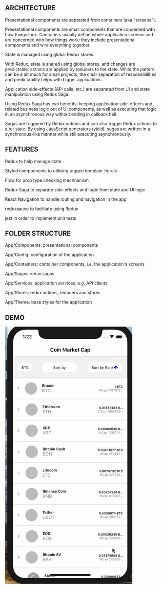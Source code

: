 ## ARCHITECTURE

Presentational components are separated from containers (aka "screens").

Presentational components are small components that are concerned with how things look. Containers usually define whole application screens and are concerned with how things work: they include presentational components and wire everything together.

State is managed using global Redux stores.

With Redux, state is shared using global stores, and changes are predictable: actions are applied by reducers to the state. While the pattern can be a bit much for small projects, the clear separation of responsibilities and predictability helps with bigger applications.

Application side-effects (API calls, etc.) are separated from UI and state manipulation using Redux Saga.

Using Redux Saga has two benefits: keeping application side-effects and related business logic out of UI components, as well as executing that logic in an asynchronous way without ending in callback hell.

Sagas are triggered by Redux actions and can also trigger Redux actions to alter state. By using JavaScript generators (yield), sagas are written in a synchronous-like manner while still executing asynchronously.

## FEATURES

Redux to help manage state

Styled compoenents to utilising tagged template literals

Flow for prop type checking mechnanism

Redux Saga to separate side-effects and logic from state and UI logic

React Navigation to handle routing and navigation in the app

reduxsauce to facilitate using Redux

jest in order to implement unit tests

## FOLDER STRUCTURE

App/Components: presentational components

App/Config: configuration of the application

App/Containers: container components, i.e. the application's screens

App/Sagas: redux sagas

App/Services: application services, e.g. API clients

App/Stores: redux actions, reducers and stores

App/Theme: base styles for the application

## DEMO
![](app.gif)
